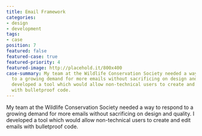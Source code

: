 ```yaml
---
title: Email Framework
categories:
- design
- development
tags:
- case
position: 7
featured: false
featured-case: true
featured-priority: 4
featured-image: http://placehold.it/800x400
case-summary: My team at the Wildlife Conservation Society needed a way to respond
  to a growing demand for more emails without sacrificing on design and quality. I
  developed a tool which would allow non-technical users to create and edit emails
  with bulletproof code.
---
```


My team at the Wildlife Conservation Society needed a way to respond to a growing demand for more emails without sacrificing on design and quality. I developed a tool which would allow non-technical users to create and edit emails with bulletproof code. 